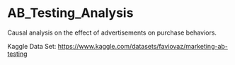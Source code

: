 # AB_Testing_Analysis
Causal analysis on the effect of advertisements on purchase behaviors.

Kaggle Data Set: https://www.kaggle.com/datasets/faviovaz/marketing-ab-testing
